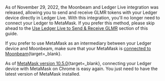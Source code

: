 As of November 29, 2022, the Moonbeam and Ledger Live integration was released, allowing you to send and receive GLMR tokens with your Ledger device directly in Ledger Live. With this integration, you'll no longer need to connect your Ledger to MetaMask. If you prefer this method, please skip ahead to the [Use Ledger Live to Send & Receive GLMR](#use-ledger-live) section of this guide.

If you prefer to use MetaMask as an intermediary between your Ledger device and Moonbeam, make sure that your MetaMask is [connected to Moonbeam](/tokens/connect/metamask/){target=\_blank}. 

As of [MetaMask version 10.5.0](https://consensys.net/blog/metamask/metamask-and-ledger-integration-fixed/){target=\_blank}, connecting your Ledger device with MetaMask on Chrome is easy again. You just need to have the latest version of MetaMask installed. 